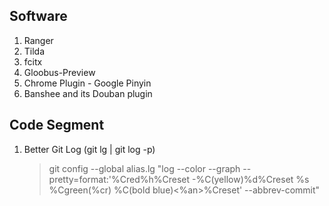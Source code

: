 Software
--------
1. Ranger
2. Tilda
3. fcitx
4. Gloobus-Preview
5. Chrome Plugin - Google Pinyin
6. Banshee and its Douban plugin


Code Segment
-------------
1. Better Git Log (git lg | git log -p)
   > git config --global alias.lg "log --color --graph --pretty=format:'%Cred%h%Creset -%C(yellow)%d%Creset %s %Cgreen(%cr) %C(bold blue)<%an>%Creset' --abbrev-commit"
